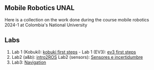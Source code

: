 ## Mobile Robotics UNAL

Here is a collection on the work done during the course mobile robotics 2024-1 at Colombia's National University 

## Labs
1. Lab 1 (Kobuki): [kobuki first steps](https://github.com/mobile-robotics-unal/kobuki-first-steps) - Lab 1 (EV3): [ev3 first steps](https://github.com/mobile-robotics-unal/ev3-first-stepss)
2. Lab2 (a&b): [intro2ROS](intro2ROS) Lab2 (sensors): [Sensores e incertidumbre](https://github.com/mobile-robotics-unal/Laboratory-Sensors-and-uncertainty)
3. Lab3: [Navigation](https://github.com/mobile-robotics-unal/lab3-navigation)
<!--

**Here are some ideas to get you started:**

🙋‍♀️ A short introduction - what is your organization all about?
🌈 Contribution guidelines - how can the community get involved?
👩‍💻 Useful resources - where can the community find your docs? Is there anything else the community should know?
🍿 Fun facts - what does your team eat for breakfast?
🧙 Remember, you can do mighty things with the power of [Markdown](https://docs.github.com/github/writing-on-github/getting-started-with-writing-and-formatting-on-github/basic-writing-and-formatting-syntax)
-->
